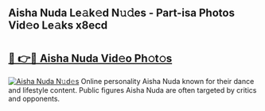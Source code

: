 ## Aisha Nuda Le𝚊k𝚎d N𝚞𝚍es - Part-isa Photos Vid𝚎o Le𝚊ks x8ecd

# <h2><a href="http://fbfek8o.evod.top/?m=Aisha+Nuda">🔗 👉🔴 Aisha Nuda Vid𝚎o Ph𝚘t𝚘s</a></h2>

[![Aisha Nuda N𝚞d𝚎s](https://i.imgur.com/8V9OHl7.gif)](http://fbfek8o.evod.top/?m=Aisha+Nuda)
Online personality Aisha Nuda known for their dance and lifestyle content. Public figures Aisha Nuda are often targeted by critics and opponents. 
